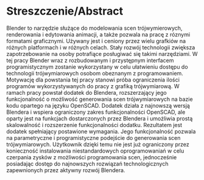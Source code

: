 # Streszczenie/Abstract
Blender to narzędzie służące do modelowania scen trójwymierowych, renderowania i edytowania animacji, a także pozwala na pracę z róznymi formatami graficznymi. Używany jest i ceniony przez wielu grafkiów na różnych platformach i w różnych celach. Stały rozwój technologii zwiększa zapotrzebowanie na osoby potrafiące posługiwać się takimi narzędziami. W tej pracy Blender wraz z rozbudowanym i przystępnym interfacem programistycznym zostanie wykorzystany w celu ułatwieniu dostępu do technologii trójwymiarowych osobom obeznanym z programowaniem. Motywację dla powstania tej pracy stanowi próba ograniczenia ilości programów wykorzystywanych do pracy z grafiką trójwymiarową.
W ramach pracy powstał dodatek do Blendera, rozszerzający jego funkcjonalność o możliwość generowania scen trójwymiarowych na bazie kodu opartego na języku OpenSCAD. Dodatek działa z najnowszą wersją Blendera i wspiera ograniczony zakres funkcjonalności OpenSCAD, ale oparty jest na funkcjach dostarczonych przez Blendera i umożliwia prostą skalowalność i rozszerzenie funkcjonalności dodatku.
Rezultatem jest dodatek spełniający postawione wymagania. Jego funkcjonalność pozwala na parametryczne i programistyczne podejście do generowania scen trójwymiarowych. Użytkownik dzięki temu nie jest już ograniczony przez konieczność instalowania niestandardowych oprogramowaniań w celu czerpania zysków z możliwości programowania scen, jednocześnie posiadając dostęp do najnowszych rozwiązań technologicznych zapewnionych przez aktywny rozwój Blendera.
